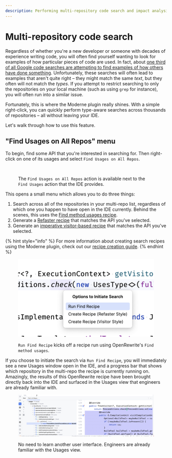 ```yaml
---
description: Performing multi-repository code search and impact analysis.
---
```


# Multi-repository code search

Regardless of whether you're a new developer or someone with decades of experience writing code, you will often find yourself wanting to look for examples of how particular pieces of code are used. In fact, about [one third of all Google code searches are attempting to find examples of how others have done something](https://www.oreilly.com/library/view/software-engineering-at/9781492082781/ch17.html#whyquestion\_mark). Unfortunately, these searches will often lead to examples that aren't quite right – they might match the same _text_, but they often will not match the _types_. If you attempt to restrict searching to only the repositories on your local machine (such as using `grep` for instance), you will often run into a similar issue.

Fortunately, this is where the Moderne plugin really shines. With a simple right-click, you can quickly perform type-aware searches across thousands of repositories – all without leaving your IDE.

Let's walk through how to use this feature.

## "Find Usages on All Repos" menu

To begin, find some API that you're interested in searching for. Then right-click on one of its usages and select `Find Usages on All Repos`.

<figure><img src="https://lh7-us.googleusercontent.com/hKUbOqpMIwi7SGFjwGrJEkMeFaj1OQkuyVSiaFiV4yd2QlM_sjrHFCjdNdCTVM3MUmwY4VDNaCVXreU600KDfb1ogZTpCQnXcW4RfqYnXIr78V8mbqsI_BsDf4cBrr8y-uOK-MRZjofbOvk_zYpanVs" alt=""><figcaption><p>The <code>Find Usages on All Repos</code> action is available next to the <code>Find Usages</code> action that the IDE provides.</p></figcaption></figure>

This opens a small menu which allows you to do three things:

1. Search across all of the repositories in your multi-repo list, regardless of which one you happen to have open in the IDE currently. Behind the scenes, this uses the [Find method usages recipe](https://docs.openrewrite.org/recipes/java/search/findmethods).
2. Generate a [Refaster recipe](https://docs.openrewrite.org/authoring-recipes/refaster-recipes) that matches the API you've selected.
3. Generate an [imperative visitor-based recipe](https://docs.openrewrite.org/authoring-recipes/types-of-recipes#imperative-recipes) that matches the API you've selected.

{% hint style="info" %}
For more information about creating search recipes using the Moderne plugin, check out our [recipe creation guide](creating-recipes.md).
{% endhint %}

<figure><img src="../../../.gitbook/assets/image (2) (1) (1).png" alt="" width="563"><figcaption><p><code>Run Find Recipe</code> kicks off a recipe run using OpenRewrite's <code>Find method usages</code>.</p></figcaption></figure>

If you choose to initiate the search via `Run Find Recipe`, you will immediately see a new Usages window open in the IDE, and a progress bar that shows which repository in the multi-repo the recipe is currently running on. Amazingly, the results of this OpenRewrite recipe have been brought directly back into the IDE and surfaced in the Usages view that engineers are already familiar with.

<figure><img src="../../../.gitbook/assets/image (3) (1) (1).png" alt=""><figcaption><p>No need to learn another user interface. Engineers are already familiar with the Usages view.</p></figcaption></figure>

